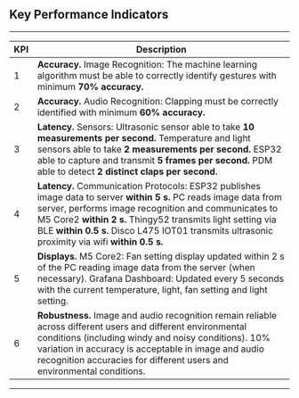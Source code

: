 ## Key Performance Indicators
---

| KPI  | Description                                                              |
|------|--------------------------------------------------------------------------|
| 1    | **Accuracy.** Image Recognition: The machine learning algorithm must be able to correctly identify gestures with minimum **70% accuracy.** |
| 2    | **Accuracy.** Audio Recognition: Clapping must be correctly identified with minimum **60% accuracy.** |
| 3    | **Latency.** Sensors: Ultrasonic sensor able to take **10 measurements per second.** Temperature and light sensors able to take **2 measurements per second.** ESP32 able to capture and transmit **5 frames per second.** PDM able to detect **2 distinct claps per second.** |
| 4    | **Latency.** Communication Protocols: ESP32 publishes image data to server **within 5 s.** PC reads image data from server, performs image recognition and communicates to M5 Core2 **within 2 s.** Thingy52 transmits light setting via BLE **within 0.5 s.** Disco L475 IOT01 transmits ultrasonic proximity via wifi **within 0.5 s.** |
| 5    | **Displays.** M5 Core2: Fan setting display updated within 2 s of the PC reading image data from the server (when necessary). Grafana Dashboard: Updated every 5 seconds with the current temperature, light, fan setting and light setting. |
| 6    | **Robustness.** Image and audio recognition remain reliable across different users and different environmental conditions (including windy and noisy conditions). 10% variation in accuracy is acceptable in image and audio recognition accuracies for different users and environmental conditions. |

---